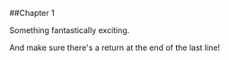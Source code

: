 ##Chapter 1

Something fantastically exciting.

And make sure there's a return at the end of the last line!
